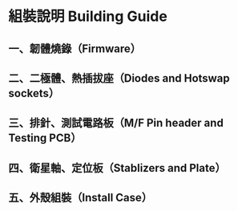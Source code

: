 # 組裝說明 Building Guide

## 一、韌體燒錄（Firmware）



## 二、二極體、熱插拔座（Diodes and Hotswap sockets）



## 三、排針、測試電路板（M/F Pin header and Testing PCB）



## 四、衛星軸、定位板（Stablizers and Plate）



## 五、外殼組裝（Install Case）